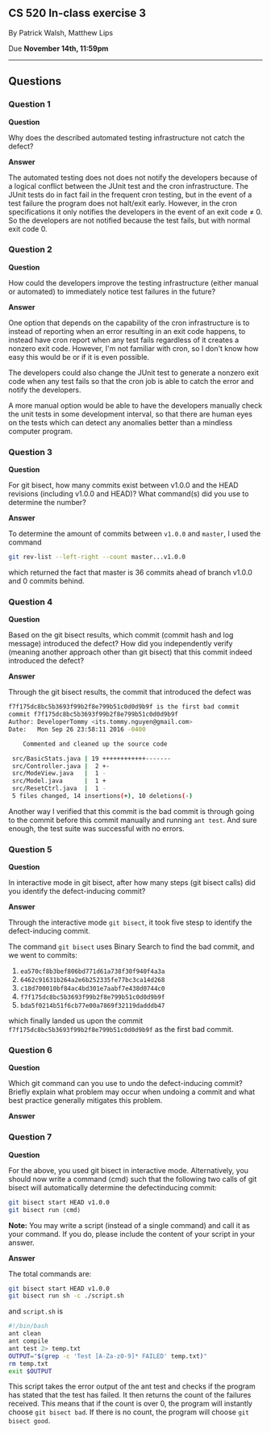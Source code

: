 ## CS 520 In-class exercise 3
By Patrick Walsh, Matthew Lips

Due **November 14th, 11:59pm**

---

## Questions

### Question 1

**Question**

Why does the described automated testing infrastructure not catch the defect?

**Answer**

The automated testing does not does not notify the developers because of a logical conflict between the JUnit test and the cron infrastructure. The JUnit tests do in fact fail in the frequent cron testing, but in the event of a test failure the program does not halt/exit early. However, in the cron specifications it only notifies the developers in the event of an exit code ≠ 0. So the developers are not notified because the test fails, but with normal exit code 0.

### Question 2

**Question**

How could the developers improve the testing infrastructure (either manual or automated) to immediately notice test failures in the future?

**Answer**

One option that depends on the capability of the cron infrastructure is to instead of reporting when an error resulting in an exit code happens, to instead have cron report when any test fails regardless of it creates a nonzero exit code. However, I'm not familiar with cron, so I don't know how easy this would be or if it is even possible.

The developers could also change the JUnit test to generate a nonzero exit code when any test fails so that the cron job is able to catch the error and notify the developers.

A more manual option would be able to have the developers manually check the unit tests in some development interval, so that there are human eyes on the tests which can detect any anomalies better than a mindless computer program.

### Question 3

**Question**

For git bisect, how many commits exist between v1.0.0 and the HEAD revisions (including v1.0.0 and HEAD)? What command(s) did you use to determine the number?

**Answer**

To determine the amount of commits between `v1.0.0` and `master`, I used the command

```sh
git rev-list --left-right --count master...v1.0.0
```

which returned the fact that master is 36 commits ahead
of branch v1.0.0 and 0 commits behind.

### Question 4

**Question**

Based on the git bisect results, which commit (commit hash and log message) introduced the defect? How did you independently verify (meaning another approach other than git bisect) that this commit indeed introduced the defect?

**Answer**

Through the git bisect results, the commit that introduced the defect was

```sh
f7f175dc8bc5b3693f99b2f8e799b51c0d0d9b9f is the first bad commit
commit f7f175dc8bc5b3693f99b2f8e799b51c0d0d9b9f
Author: DeveloperTommy <its.tommy.nguyen@gmail.com>
Date:   Mon Sep 26 23:58:11 2016 -0400

    Commented and cleaned up the source code

 src/BasicStats.java | 19 ++++++++++++-------
 src/Controller.java |  2 +-
 src/ModeView.java   |  1 -
 src/Model.java      |  1 +
 src/ResetCtrl.java  |  1 -
 5 files changed, 14 insertions(+), 10 deletions(-)
```

Another way I verified that this commit is the bad commit is through going to the commit before this commit manually and running `ant test`. And sure enough, the test suite was successful with no errors.

### Question 5

**Question**

In interactive mode in git bisect, after how many steps (git bisect calls) did you identify the defect-inducing commit?

**Answer**

Through the interactive mode `git bisect`, it took five stesp to identify the defect-inducing commit.

The command `git bisect` uses Binary Search to find the bad commit, and we went to commits:

1. `ea570cf8b3bef806bd771d61a738f30f940f4a3a`
2. `6462c91631b264a2e6b252335fe77bc3ca14d268`
3. `c18d700010bf84ac4bd301e7aabf7e438d0744c0`
4. `f7f175dc8bc5b3693f99b2f8e799b51c0d0d9b9f`
5. `bda5f0214b51f6cb77e00a7869f32119dadddb47`

which finally landed us upon the commit `f7f175dc8bc5b3693f99b2f8e799b51c0d0d9b9f` as the first bad commit. 

### Question 6

**Question**

Which git command can you use to undo the defect-inducing commit? Briefly explain what problem
may occur when undoing a commit and what best practice generally mitigates this problem.

**Answer**

### Question 7

**Question**

For the above, you used git bisect in interactive mode. Alternatively, you should now write a command ⟨cmd⟩ such that the following two calls of git bisect will automatically determine the defectinducing commit:
```sh
git bisect start HEAD v1.0.0
git bisect run ⟨cmd⟩
```
**Note:** You may write a script (instead of a single command) and call it as your command. If you do, please include the content of your script in your answer.

**Answer**

The total commands are:

```sh
git bisect start HEAD v1.0.0
git bisect run sh -c ./script.sh
```

and `script.sh` is

```sh
#!/bin/bash
ant clean
ant compile
ant test 2> temp.txt
OUTPUT="$(grep -c 'Test [A-Za-z0-9]* FAILED' temp.txt)"
rm temp.txt
exit $OUTPUT
```

This script takes the error output of the ant test and checks if the program has stated that the test has failed. It then returns the count of the failures received. This means that if the count is over 0, the program will instantly choose `git bisect bad`. If there is no count, the program will choose `git bisect good`.
